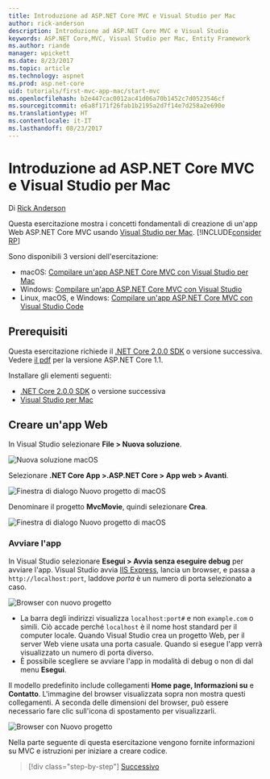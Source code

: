 ```yaml
---
title: Introduzione ad ASP.NET Core MVC e Visual Studio per Mac
author: rick-anderson
description: Introduzione ad ASP.NET Core MVC e Visual Studio
keywords: ASP.NET Core,MVC, Visual Studio per Mac, Entity Framework
ms.author: riande
manager: wpickett
ms.date: 8/23/2017
ms.topic: article
ms.technology: aspnet
ms.prod: asp.net-core
uid: tutorials/first-mvc-app-mac/start-mvc
ms.openlocfilehash: b2e447cac0012ac41d06a70b1452c7d0523546cf
ms.sourcegitcommit: e6a8f171f26fab1b2195a2d7f14e7d258a2e690e
ms.translationtype: HT
ms.contentlocale: it-IT
ms.lasthandoff: 08/23/2017
---
```

# <a name="getting-started-with-aspnet-core-mvc-and-visual-studio-for-mac"></a>Introduzione ad ASP.NET Core MVC e Visual Studio per Mac

Di [Rick Anderson](https://twitter.com/RickAndMSFT)

Questa esercitazione mostra i concetti fondamentali di creazione di un'app Web ASP.NET Core MVC usando [Visual Studio per Mac](https://www.visualstudio.com/vs/visual-studio-mac/). [!INCLUDE[consider RP](../../includes/razor.md)]

Sono disponibili 3 versioni dell'esercitazione:

* macOS: [Compilare un'app ASP.NET Core MVC con Visual Studio per Mac](xref:tutorials/first-mvc-app-mac/start-mvc)
* Windows: [Compilare un'app ASP.NET Core MVC con Visual Studio](xref:tutorials/first-mvc-app/start-mvc)
* Linux, macOS, e Windows: [Compilare un'app ASP.NET Core MVC con Visual Studio Code](xref:tutorials/first-mvc-app-xplat/start-mvc)

## <a name="prerequisites"></a>Prerequisiti

Questa esercitazione richiede il [.NET Core 2.0.0 SDK](https://dot.net/core) o versione successiva. Vedere [il pdf](https://github.com/aspnet/Docs/tree/master/aspnetcore/tutorials/first-mvc-app-mac/start-mvc/8-23-17.pdf) per la versione ASP.NET Core 1.1.

Installare gli elementi seguenti:

- [.NET Core 2.0.0 SDK](https://dot.net/core) o versione successiva
- [Visual Studio per Mac](https://www.visualstudio.com/vs/visual-studio-mac/)

## <a name="create-a-web-app"></a>Creare un'app Web

In Visual Studio selezionare **File > Nuova soluzione**.

![Nuova soluzione macOS](../first-web-api-mac/_static/sln.png)

Selezionare **.NET Core App >.ASP.NET Core > App web > Avanti**.

![Finestra di dialogo Nuovo progetto di macOS](start-mvc/1.png)

Denominare il progetto **MvcMovie**, quindi selezionare **Crea**.

![Finestra di dialogo Nuovo progetto di macOS](start-mvc/2.png)

### <a name="launch-the-app"></a>Avviare l'app

In Visual Studio selezionare **Esegui > Avvia senza eseguire debug** per avviare l'app. Visual Studio avvia [IIS Express](http://www.iis.net/learn/extensions/introduction-to-iis-express/iis-express-overview), lancia un browser, e passa a `http://localhost:port`, laddove *porta* è un numero di porta selezionato a caso.

![Browser con nuovo progetto](start-mvc/b1.png)

* La barra degli indirizzi visualizza `localhost:port#` e non `example.com` o simili. Ciò accade perché `localhost` è il nome host standard per il computer locale. Quando Visual Studio crea un progetto Web, per il server Web viene usata una porta casuale. Quando si esegue l'app verrà visualizzato un numero di porta diverso.
* È possibile scegliere se avviare l'app in modalità di debug o non di dal menu **Esegui**.

Il modello predefinito include collegamenti **Home page, Informazioni su** e **Contatto**. L'immagine del browser visualizzata sopra non mostra questi collegamenti. A seconda delle dimensioni del browser, può essere necessario fare clic sull'icona di spostamento per visualizzarli.

![Browser con Nuovo progetto](start-mvc/b2.png)

Nella parte seguente di questa esercitazione vengono fornite informazioni su MVC e istruzioni per iniziare a creare codice.

>[!div class="step-by-step"]
[Successivo](adding-controller.md)  
